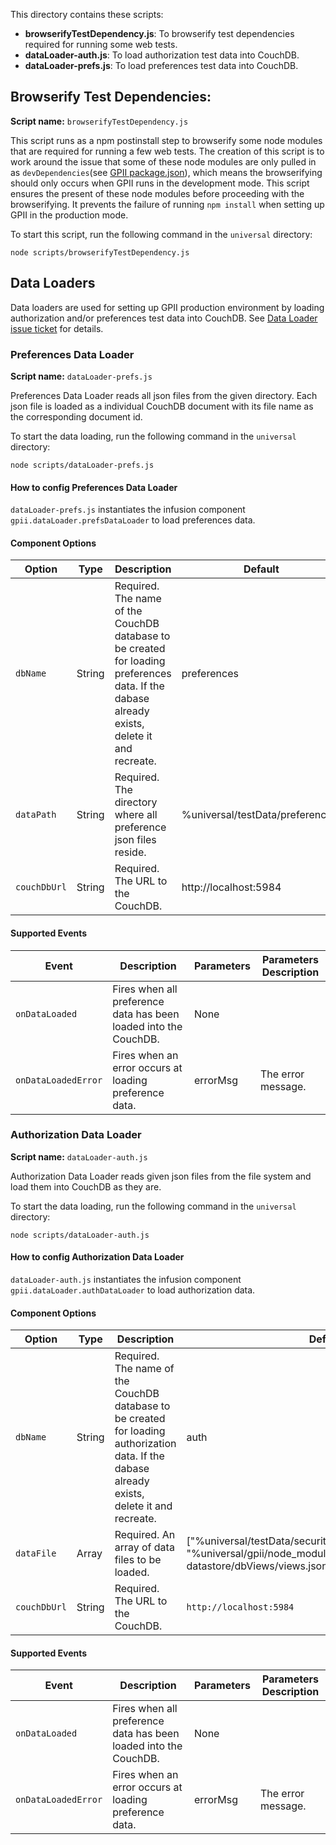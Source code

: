 This directory contains these scripts:

* **browserifyTestDependency.js**: To browserify test dependencies required for running some web tests.
* **dataLoader-auth.js**: To load authorization test data into CouchDB.
* **dataLoader-prefs.js**: To load preferences test data into CouchDB.

## Browserify Test Dependencies:

**Script name:** `browserifyTestDependency.js`

This script runs as a npm postinstall step to browserify some node modules that are required for running a few web tests. The creation of this script is to work around the issue that some of these node modules are only pulled in as `devDependencies`(see [GPII package.json](../package.json)), which means the browserifying should only occurs when GPII runs in the development mode. This script ensures the present of these node modules before proceeding with the browserifying. It prevents the failure of running `npm install` when setting up GPII in the production mode.

To start this script, run the following command in the `universal` directory:

```
node scripts/browserifyTestDependency.js
```

## Data Loaders

Data loaders are used for setting up GPII production environment by loading authorization and/or preferences test data into CouchDB. See [Data Loader issue ticket](https://issues.gpii.net/browse/GPII-1987) for details.

### Preferences Data Loader

**Script name:** `dataLoader-prefs.js`

Preferences Data Loader reads all json files from the given directory. Each json file is loaded as a individual CouchDB document with its file name as the corresponding document id.

To start the data loading, run the following command in the `universal` directory:

```
node scripts/dataLoader-prefs.js
```

#### How to config Preferences Data Loader

`dataLoader-prefs.js` instantiates the infusion component `gpii.dataLoader.prefsDataLoader`  to load preferences data.

#### Component Options

| Option            | Type       | Description | Default |
| ----------------- | ---------- | ----------- | ------- |
| `dbName` | String | Required. The name of the CouchDB database to be created for loading preferences data. If the dabase already exists, delete it and recreate. | preferences |
| `dataPath` | String | Required. The directory where all preference json files reside. | %universal/testData/preferences/ |
| `couchDbUrl` | String | Required. The URL to the CouchDB. | http://localhost:5984 |

#### Supported Events

| Event | Description | Parameters | Parameters Description |
| ----- | ----------- | ---------- | ---------------------- |
| `onDataLoaded` | Fires when all preference data has been loaded into the CouchDB. | None |  |
| `onDataLoadedError` | Fires when an error occurs at loading preference data. | errorMsg | The error message. |

### Authorization Data Loader

**Script name:** `dataLoader-auth.js`

Authorization Data Loader reads given json files from the file system and load them into CouchDB as they are.

To start the data loading, run the following command in the `universal` directory:

```
node scripts/dataLoader-auth.js
```

#### How to config Authorization Data Loader

`dataLoader-auth.js` instantiates the infusion component `gpii.dataLoader.authDataLoader`  to load authorization data. 

#### Component Options

| Option            | Type       | Description | Default |
| ----------------- | ---------- | ----------- | ------- |
| `dbName` | String | Required. The name of the CouchDB database to be created for loading authorization data. If the dabase already exists, delete it and recreate. | auth |
| `dataFile` | Array | Required. An array of data files to be loaded. | ["%universal/testData/security/TestOAuth2DataStore.json", "%universal/gpii/node_modules/gpii-oauth2/gpii-oauth2-datastore/dbViews/views.json"] |
| `couchDbUrl` | String | Required. The URL to the CouchDB. | `http://localhost:5984` |

#### Supported Events

| Event | Description | Parameters | Parameters Description |
| ----- | ----------- | ---------- | ---------------------- |
| `onDataLoaded` | Fires when all preference data has been loaded into the CouchDB. | None |  |
| `onDataLoadedError` | Fires when an error occurs at loading preference data. | errorMsg | The error message. |
